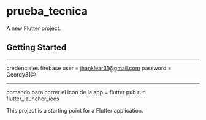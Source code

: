 # prueba_tecnica

A new Flutter project.

## Getting Started

-------------------------------------
credenciales firebase user = jhanklear31@gmail.com password = Geordy31@


-------------------------------------
comando para correr el icon de la app =  flutter pub run flutter_launcher_icos


This project is a starting point for a Flutter application.



